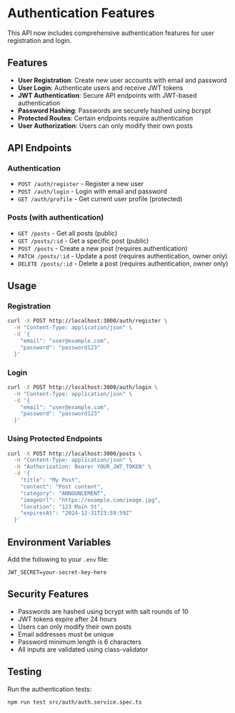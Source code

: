 # Authentication Features

This API now includes comprehensive authentication features for user registration and login.

## Features

- **User Registration**: Create new user accounts with email and password
- **User Login**: Authenticate users and receive JWT tokens
- **JWT Authentication**: Secure API endpoints with JWT-based authentication
- **Password Hashing**: Passwords are securely hashed using bcrypt
- **Protected Routes**: Certain endpoints require authentication
- **User Authorization**: Users can only modify their own posts

## API Endpoints

### Authentication

- `POST /auth/register` - Register a new user
- `POST /auth/login` - Login with email and password
- `GET /auth/profile` - Get current user profile (protected)

### Posts (with authentication)

- `GET /posts` - Get all posts (public)
- `GET /posts/:id` - Get a specific post (public)
- `POST /posts` - Create a new post (requires authentication)
- `PATCH /posts/:id` - Update a post (requires authentication, owner only)
- `DELETE /posts/:id` - Delete a post (requires authentication, owner only)

## Usage

### Registration

```bash
curl -X POST http://localhost:3000/auth/register \
  -H "Content-Type: application/json" \
  -d '{
    "email": "user@example.com",
    "password": "password123"
  }'
```

### Login

```bash
curl -X POST http://localhost:3000/auth/login \
  -H "Content-Type: application/json" \
  -d '{
    "email": "user@example.com",
    "password": "password123"
  }'
```

### Using Protected Endpoints

```bash
curl -X POST http://localhost:3000/posts \
  -H "Content-Type: application/json" \
  -H "Authorization: Bearer YOUR_JWT_TOKEN" \
  -d '{
    "title": "My Post",
    "content": "Post content",
    "category": "ANNOUNCEMENT",
    "imageUrl": "https://example.com/image.jpg",
    "location": "123 Main St",
    "expiresAt": "2024-12-31T23:59:59Z"
  }'
```

## Environment Variables

Add the following to your `.env` file:

```
JWT_SECRET=your-secret-key-here
```

## Security Features

- Passwords are hashed using bcrypt with salt rounds of 10
- JWT tokens expire after 24 hours
- Users can only modify their own posts
- Email addresses must be unique
- Password minimum length is 6 characters
- All inputs are validated using class-validator

## Testing

Run the authentication tests:

```bash
npm run test src/auth/auth.service.spec.ts
``` 